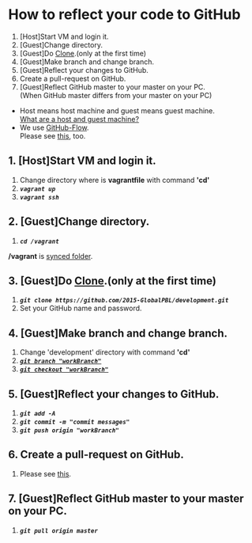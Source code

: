 # How to reflect your code to GitHub  

1. [Host]Start VM and login it.
1. [Guest]Change directory.
1. [Guest]Do [Clone](https://help.github.com/articles/cloning-a-repository/).(only at the first time)
1. [Guest]Make branch and change branch.
1. [Guest]Reflect your changes to GitHub.
1. Create a pull-request on GitHub.
1. [Guest]Reflect GitHub master to your master on your PC.  
	(When GitHub master differs from your master on your PC)

* Host means host machine and guest means guest machine.  
	[What are a host and guest machine?](http://www.virtualizationadmin.com/faq/host-guest-virtual-machine.html)
* We use [GitHub-Flow](https://guides.github.com/introduction/flow/).  
	Please see [this](http://scottchacon.com/2011/08/31/github-flow.html), too.


## 1. [Host]Start VM and login it.

1. Change directory where is **vagrantfile** with command **'cd'**
1. ***`vagrant up`***
1. ***`vagrant ssh`***


## 2. [Guest]Change directory.

1. ***`cd /vagrant`***

**/vagrant** is [synced folder](https://docs.vagrantup.com/v2/synced-folders/).


## 3. [Guest]Do [Clone](https://help.github.com/articles/cloning-a-repository/).(only at the first time)

1. ***`git clone https://github.com/2015-GlobalPBL/development.git`***
1. Set your GitHub name and password.


## 4. [Guest]Make branch and change branch.

1. Change 'development' directory with command **'cd'**
1. [***`git branch "workBranch"`***](https://www.atlassian.com/git/tutorials/using-branches/git-branch)
1. [***`git checkout "workBranch"`***](https://www.atlassian.com/git/tutorials/using-branches/git-checkout)


## 5. [Guest]Reflect your changes to GitHub.

1. ***`git add -A`***
1. ***`git commit -m "commit messages"`***
1. ***`git push origin "workBranch"`***


## 6. Create a pull-request on GitHub.

1. Please see [this](https://help.github.com/articles/creating-a-pull-request/).


## 7. [Guest]Reflect GitHub master to your master on your PC.  
	
	
1. ***`git pull origin master`***
